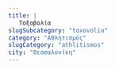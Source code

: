 ```yaml
---
title: |
   Τοξοβολία
slugSubcategory: "toxovolia"
category: "Αθλητισμός"
slugCategory: "athlitismos"
city: "Θεσσαλονίκη"
---
```


